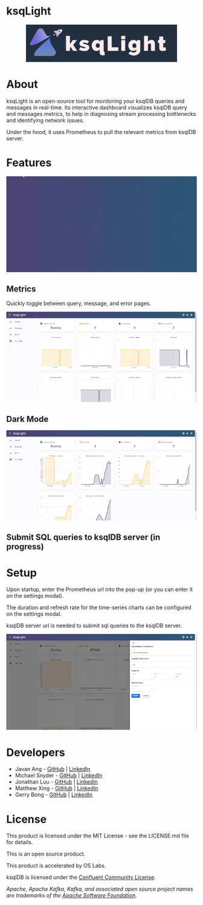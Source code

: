 # ksqLight

<div align="center">
<img src="./src/static/ksqLight_name_2.png" alt="logo" width="400"/>
</div>

# About

ksqLight is an open-source tool for monitoring your ksqlDB queries and messages in real-time. Its interactive dashboard visualizes ksqlDB query and messages metrics, to help in diagnosing stream processing bottlenecks and identifying network issues.

Under the hood, it uses Prometheus to pull the relevant metrics from ksqlDB server.

# Features

![](./src/static/landing.gif)

## Metrics

Quickly toggle between query, message, and error pages.

![](./src/static/sidebar.gif)

## Dark Mode

![](./src/static/darkmode.gif)

## Submit SQL queries to ksqlDB server (in progress)

# Setup

Upon startup, enter the Prometheus url into the pop-up (or you can enter it on the settings modal).

The duration and refresh rate for the time-series charts can be configured on the settings modal.

ksqlDB server url is needed to submit sql queries to the ksqlDB server.

![](./src/static/settings.gif)

# Developers

- Javan Ang - [GitHub](https://github.com/javanang) | [LinkedIn](https://www.linkedin.com/in/javanang/)
- Michael Snyder - [GitHub](https://github.com/MichaelCSnyder) | [LinkedIn](https://www.linkedin.com/in/michaelcharlessnyder/)
- Jonathan Luu - [GitHub](https://github.com/jonathanluu17) | [LinkedIn](https://www.linkedin.com/in/jonathanluu17/)
- Matthew Xing - [GitHub](https://github.com/matthewxing1) | [LinkedIn](https://www.linkedin.com/in/matthew-xing/)
- Gerry Bong - [GitHub](https://github.com/ggbong734) | [LinkedIn](https://www.linkedin.com/in/gerry-bong-71137420/)

# License

This product is licensed under the MIT License - see the LICENSE.md file for details.

This is an open source product.

This product is accelerated by OS Labs.

ksqlDB is licensed under the [Confluent Community License](https://github.com/confluentinc/ksql/blob/master/LICENSE).

_Apache, Apache Kafka, Kafka, and associated open source project names are trademarks of the [Apache Software Foundation](https://www.apache.org/)_.

